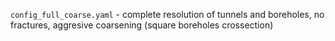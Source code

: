 `config_full_coarse.yaml` - complete resolution of tunnels and boreholes, no fractures, aggresive coarsening (square boreholes crossection)
